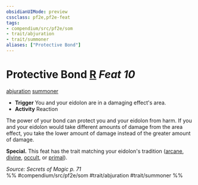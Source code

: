 ```yaml
---
obsidianUIMode: preview
cssclass: pf2e,pf2e-feat
tags:
- compendium/src/pf2e/som
- trait/abjuration
- trait/summoner
aliases: ["Protective Bond"]
---
```

# Protective Bond  [R](/rules/core-rulebook/chapter-9-playing-the-game.md#Actions "Reaction") *Feat 10*  
[abjuration](/rules/traits/abjuration.md)  [summoner](/rules/traits/summoner-som.md)  

- **Trigger** You and your eidolon are in a damaging effect's area.
- **Activity** Reaction

The power of your bond can protect you and your eidolon from harm. If you and your eidolon would take different amounts of damage from the area effect, you take the lower amount of damage instead of the greater amount of damage.

**Special.** This feat has the trait matching your eidolon's tradition ([arcane](/rules/traits/arcane.md), [divine](/rules/traits/divine.md), [occult](/rules/traits/occult.md), or [primal](/rules/traits/primal.md)).

*Source: Secrets of Magic p. 71*  
%% #compendium/src/pf2e/som #trait/abjuration #trait/summoner %%